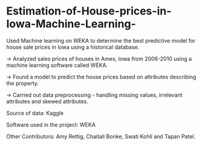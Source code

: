 # Estimation-of-House-prices-in-Iowa-Machine-Learning-
Used Machine learning on WEKA to determine the best predictive model for house sale prices in Iowa using a historical database.

-> Analyzed sales prices of houses in Ames, Iowa from 2006-2010 using a machine learning software called WEKA.

-> Found a model to predict the house prices based on attributes describing the property.

-> Carried out data preprocessing - handling missing values, irrelevant attributes and skewed attributes. 

Source of data:   Kaggle 

Software used in the project:   WEKA

Other Contributors:   Amy Rettig, Chaitali Bonke, Swati Kohli and Tapan Patel.

